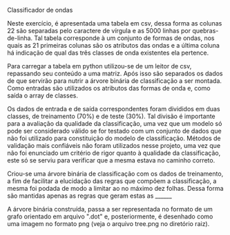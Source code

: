 Classificador de ondas

Neste exercício, é apresentada uma tabela em csv, dessa forma as colunas 22 são separadas pelo caractere de vírgula e as 5000 linhas por quebras-de-linha. Tal tabela corresponde à um conjunto de formas de ondas, nos quais as 21 primeiras colunas são os atributos das ondas e a última coluna há indicação de qual das três classes de onda existentes ela pertence.

Para carregar a tabela em python utilizou-se de um leitor de csv, repassando seu conteúdo a uma matriz. Após isso são separados os dados de que servirão para nutrir a árvore binária de classificação a ser montada. Como entradas são utilizados os atributos das formas de onda e, como saída o array de classes.

Os dados de entrada e de saída correspondentes foram divididos em duas classes, de treinamento (70%) e de teste (30%). Tal divisão é importante para a avaliação da qualidade da classificação, uma vez que um modelo só pode ser considerado válido se for testado com um conjunto de dados que não foi utilizado para constituição do modelo de classificação. Métodos de validação mais confiáveis não foram utilizados nesse projeto, uma vez que não foi enunciado um critério de rigor quanto à qualidade da classificação, este só se serviu para verificar que a mesma estava no caminho correto.

Criou-se uma árvore binária de classificação com os dados de treinamento, a fim de facilitar a elucidação das regras que compõem a classificação, a mesma foi podada de modo a limitar ao no máximo dez folhas. Dessa forma são mantidas apenas as regras que geram estas as ______

A árvore binária construída, passa a ser representada no formato de um grafo orientado em arquivo ".dot" e, posteriormente, é desenhado como uma imagem no formato png (veja o arquivo tree.png no diretório raiz).







